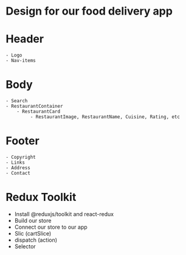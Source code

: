 # Design for our food delivery app

# Header

    - Logo
    - Nav-items

# Body

    - Search
    - RestaurantContainer
        - RestaurantCard
             - RestaurantImage, RestaurantName, Cuisine, Rating, etc

# Footer

    - Copyright
    - Links
    - Address
    - Contact

# Redux Toolkit

- Install @reduxjs/toolkit and react-redux
- Build our store
- Connect our store to our app
- Slic (cartSlice)
- dispatch (action)
- Selector
